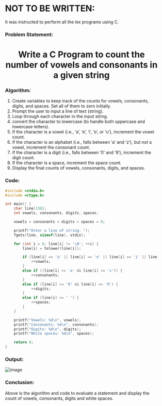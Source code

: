 # NOT TO BE WRITTEN:
  It was instructed to perform all the lex programs using C.


### Problem Statement:
<center>
  <H1> Write a C Program to count the number of vowels and consonants in a given string </H1>
</center>

### Algorithm:

1. Create variables to keep track of the counts for vowels, consonants, digits, and spaces. Set all of them to zero initially.
2. Prompt the user to input a line of text (string).
3. Loop through each character in the input string.
4. convert the character to lowercase (to handle both uppercase and lowercase letters).
5. If the character is a vowel (i.e., ‘a’, ‘e’, ‘i’, ‘o’, or ‘u’), increment the vowel count.
6. If the character is an alphabet (i.e., falls between ‘a’ and ‘z’), but not a vowel, increment the consonant count.
7. If the character is a digit (i.e., falls between ‘0’ and ‘9’), increment the digit count.
8. If the character is a space, increment the space count.
9. Display the final counts of vowels, consonants, digits, and spaces.

### Code:

```C
#include <stdio.h>
#include <ctype.h>

int main() {
    char line[150];
    int vowels, consonants, digits, spaces;

    vowels = consonants = digits = spaces = 0;

    printf("Enter a line of string: ");
    fgets(line, sizeof(line), stdin);

    for (int i = 0; line[i] != '\0'; ++i) {
        line[i] = tolower(line[i]);

        if (line[i] == 'a' || line[i] == 'e' || line[i] == 'i' || line[i] == 'o' || line[i] == 'u') {
            ++vowels;
        }
        else if ((line[i] >= 'a' && line[i] <= 'z')) {
            ++consonants;
        }
        else if (line[i] >= '0' && line[i] <= '9') {
            ++digits;
        }
        else if (line[i] == ' ') {
            ++spaces;
        }
    }

    printf("Vowels: %d\n", vowels);
    printf("Consonants: %d\n", consonants);
    printf("Digits: %d\n", digits);
    printf("White spaces: %d\n", spaces);

    return 0;
}

```

### Output:

![image](https://github.com/PixMusicaX/6thsem/assets/129383302/dca64a3a-2dc3-427e-b1a6-58e97fe39515)

### Conclusion:

Above is the algorithm and code to evaluate a statement and display the count of vowels, consonants, digits and white spaces.
